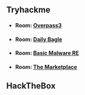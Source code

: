 ## Tryhackme

-   #### Room: [Overpass3](https://github.com/foreztgump/CTF_WriteUp/tree/master/Tryhackme/Overpass%203)
-   #### Room: [Daily Bagle](https://github.com/foreztgump/CTF_WriteUp/tree/master/Tryhackme/Daily%20Bagle)
-   #### Room: [Basic Malware RE](https://github.com/foreztgump/CTF_WriteUp/tree/master/Tryhackme/Basic%20Malware%20RE)
-   #### Room: [The Marketplace](https://github.com/foreztgump/CTF_WriteUp/tree/master/Tryhackme/The%20Marketplace)

## HackTheBox
